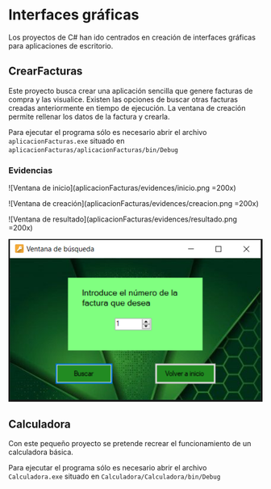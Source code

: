 # Interfaces gráficas

Los proyectos de C# han ido centrados en creación de interfaces gráficas para aplicaciones de escritorio.

## CrearFacturas
Este proyecto busca crear una aplicación sencilla que genere facturas de compra y las visualice. Existen las opciones de buscar otras facturas creadas anteriormente en tiempo de ejecución. La ventana de creación permite rellenar los datos de la factura y crearla.

Para ejecutar el programa sólo es necesario abrir el archivo ```aplicacionFacturas.exe``` situado en ```aplicacionFacturas/aplicacionFacturas/bin/Debug```

### Evidencias
![Ventana de inicio](aplicacionFacturas/evidences/inicio.png =200x)

![Ventana de creación](aplicacionFacturas/evidences/creacion.png =200x)

![Ventana de resultado](aplicacionFacturas/evidences/resultado.png =200x)

![Ventana de búsqueda](aplicacionFacturas/evidences/buscar.png)


## Calculadora
Con este pequeño proyecto se pretende recrear el funcionamiento de un calculadora básica.

Para ejecutar el programa sólo es necesario abrir el archivo ```Calculadora.exe``` situado en ```Calculadora/Calculadora/bin/Debug```
